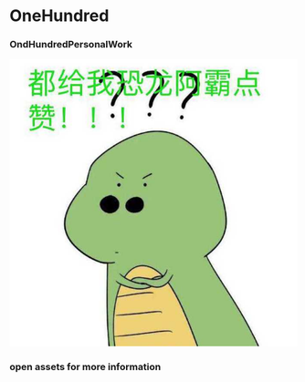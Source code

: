 # OneHundred
### OndHundredPersonalWork  

![](assets/test.jpg)  

### open assets for more information
